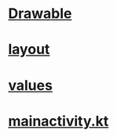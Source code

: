 # [Drawable](app/src/main/res/drawable)
# [layout](app/src/main/res/layout/activity_main.xml)
# [values](app/src/main/res/values)
# [mainactivity.kt](app/src/main/java/com/example/views/MainActivity.kt)
